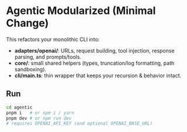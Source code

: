 # Agentic Modularized (Minimal Change)

This refactors your monolithic CLI into:
- **adapters/openai/**: URLs, request building, tool injection, response parsing, and prompts/tools.
- **core/**: small shared helpers (types, truncation/log formatting, path sandboxing).
- **cli/main.ts**: thin wrapper that keeps your recursion & behavior intact.

## Run
```bash
cd agentic
pnpm i   # or npm i / yarn
pnpm dev # or npm run dev
# requires OPENAI_API_KEY (and optional OPENAI_BASE_URL)
```
